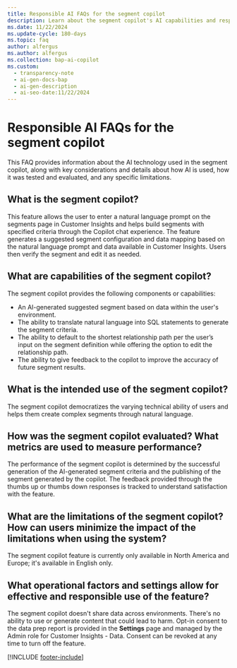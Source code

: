 ```yaml
---
title: Responsible AI FAQs for the segment copilot
description: Learn about the segment copilot's AI capabilities and responsible use in our FAQs. Discover how to generate segments using natural language prompts.
ms.date: 11/22/2024
ms.update-cycle: 180-days
ms.topic: faq
author: alfergus
ms.author: alfergus
ms.collection: bap-ai-copilot
ms.custom:
  - transparency-note
  - ai-gen-docs-bap
  - ai-gen-description
  - ai-seo-date:11/22/2024
---
```


# Responsible AI FAQs for the segment copilot

This FAQ provides information about the AI technology used in the segment copilot, along with key considerations and details about how AI is used, how it was tested and evaluated, and any specific limitations.

## What is the segment copilot?

This feature allows the user to enter a natural language prompt on the segments page in Customer Insights and helps build segments with specified criteria through the Copilot chat experience. The feature generates a suggested segment configuration and data mapping based on the natural language prompt and data available in Customer Insights. Users then verify the segment and edit it as needed.

## What are capabilities of the segment copilot?

The segment copilot provides the following components or capabilities:
- An AI-generated suggested segment based on data within the user's environment.
- The ability to translate natural language into SQL statements to generate the segment criteria.
- The ability to default to the shortest relationship path per the user’s input on the segment definition while offering the option to edit the relationship path.
- The ability to give feedback to the copilot to improve the accuracy of future segment results. 

## What is the intended use of the segment copilot?

The segment copilot democratizes the varying technical ability of users and helps them create complex segments through natural language.

## How was the segment copilot evaluated? What metrics are used to measure performance?

The performance of the segment copilot is determined by the successful generation of the AI-generated segment criteria and the publishing of the segment generated by the copilot. The feedback provided through the thumbs up or thumbs down responses is tracked to understand satisfaction with the feature.

## What are the limitations of the segment copilot? How can users minimize the impact of the limitations when using the system?

The segment copilot feature is currently only available in North America and Europe; it's available in English only.

## What operational factors and settings allow for effective and responsible use of the feature?

The segment copilot doesn't share data across environments. There's no ability to use or generate content that could lead to harm. Opt-in consent to the data prep report is provided in the **Settings** page and managed by the Admin role for Customer Insights - Data. Consent can be revoked at any time to turn off the feature.

[!INCLUDE [footer-include](./includes/footer-banner.md)]

